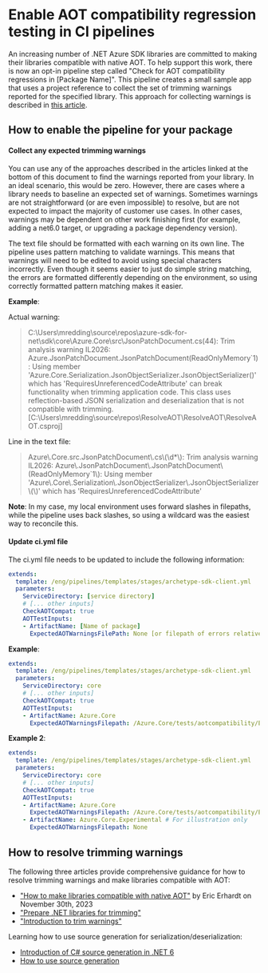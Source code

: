 # Enable AOT compatibility regression testing in CI pipelines

An increasing number of .NET Azure SDK libraries are committed to making their libraries compatible with native AOT. To help support this work, there is now an opt-in pipeline step called "Check for AOT compatibility regressions in \[Package Name\]". This pipeline creates a small sample app that uses a project reference to collect the set of trimming warnings reported for the specified library. This approach for collecting warnings is described in [this article](https://learn.microsoft.com/dotnet/core/deploying/trimming/prepare-libraries-for-trimming?pivots=dotnet-8-0#show-all-warnings-with-test-app).

## How to enable the pipeline for your package
#### Collect any expected trimming warnings

You can use any of the approaches described in the articles linked at the bottom of this document to find the warnings reported from your library. In an ideal scenario, this would be zero. However, there are cases where a library needs to baseline an expected set of warnings. Sometimes warnings are not straightforward \(or are even impossible\) to resolve, but are not expected to impact the majority of customer use cases. In other cases, warnings may be dependent on other work finishing first (for example, adding a net6.0 target, or upgrading a package dependency version).

The text file should be formatted with each warning on its own line. The pipeline uses pattern matching to validate warnings. This means that warnings will need to be edited to avoid using special characters incorrectly. Even though it seems easier to just do simple string matching, the errors are formatted differently depending on the environment, so using correctly formatted pattern matching makes it easier.

**Example**:

Actual warning:
> C:\Users\mredding\source\repos\azure-sdk-for-net\sdk\core\Azure.Core\src\JsonPatchDocument.cs(44): Trim analysis warning IL2026: Azure.JsonPatchDocument.JsonPatchDocument(ReadOnlyMemory`1<Byte>): Using member 'Azure.Core.Serialization.JsonObjectSerializer.JsonObjectSerializer()' which has 'RequiresUnreferencedCodeAttribute' can break functionality when trimming application code. This class uses reflection-based JSON serialization and deserialization that is not compatible with trimming. [C:\Users\mredding\source\repos\ResolveAOT\ResolveAOT\ResolveAOT.csproj]

Line in the text file:
> Azure\\.Core.src.JsonPatchDocument\\.cs\\(\\d*\\): Trim analysis warning IL2026: Azure\\.JsonPatchDocument\\.JsonPatchDocument\\(ReadOnlyMemory`1<Byte>\\): Using member 'Azure\\.Core\\.Serialization\\.JsonObjectSerializer\\.JsonObjectSerializer\\(\\)' which has 'RequiresUnreferencedCodeAttribute'

**Note**: In my case, my local environment uses forward slashes in filepaths, while the pipeline uses back slashes, so using a wildcard was the easiest way to reconcile this.

#### Update ci.yml file

The ci.yml file needs to be updated to include the following information:
```yml
extends:
  template: /eng/pipelines/templates/stages/archetype-sdk-client.yml
  parameters:
    ServiceDirectory: [service directory]
    # [... other inputs]
    CheckAOTCompat: true
    AOTTestInputs:
    - ArtifactName: [Name of package]
      ExpectedAOTWarningsFilePath: None [or filepath of errors relative to the service directory]
```

**Example**:
```yml
extends:
  template: /eng/pipelines/templates/stages/archetype-sdk-client.yml
  parameters:
    ServiceDirectory: core
    # [... other inputs]
    CheckAOTCompat: true
    AOTTestInputs:
    - ArtifactName: Azure.Core
      ExpectedAOTWarningsFilepath: /Azure.Core/tests/aotcompatibility/ExpectedAotWarnings.txt
```
**Example 2**:
```yml
extends:
  template: /eng/pipelines/templates/stages/archetype-sdk-client.yml
  parameters:
    ServiceDirectory: core
    # [... other inputs]
    CheckAOTCompat: true
    AOTTestInputs:
    - ArtifactName: Azure.Core
      ExpectedAOTWarningsFilepath: /Azure.Core/tests/aotcompatibility/ExpectedAotWarnings.txt
    - ArtifactName: Azure.Core.Experimental # For illustration only
      ExpectedAOTWarningsFilepath: None
```

## How to resolve trimming warnings

The following three articles provide comprehensive guidance for how to resolve trimming warnings and make libraries compatible with AOT:
- ["How to make libraries compatible with native AOT"](https://devblogs.microsoft.com/dotnet/creating-aot-compatible-libraries/) by Eric Erhardt on November 30th, 2023
- ["Prepare .NET libraries for trimming"](https://learn.microsoft.com/dotnet/core/deploying/trimming/prepare-libraries-for-trimming)
- ["Introduction to trim warnings"](https://learn.microsoft.com/dotnet/core/deploying/trimming/fixing-warnings)

Learning how to use source generation for serialization/deserialization:
- [Introduction of C# source generation in .NET 6](https://devblogs.microsoft.com/dotnet/try-the-new-system-text-json-source-generator/)
- [How to use source generation](https://learn.microsoft.com/dotnet/standard/serialization/system-text-json/source-generation)
